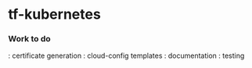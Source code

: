 # tf-kubernetes

### Work to do 

: certificate generation 
: cloud-config templates
: documentation
: testing

